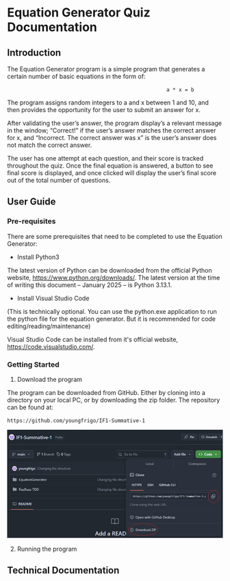 # Equation Generator Quiz Documentation

## Introduction

The Equation Generator program is a simple program that generates a certain number of basic equations in the form of:

                                                        a * x = b

The program assigns random integers to a and x between 1 and 10, and then provides the opportunity for the user to submit an answer for x.

After validating the user’s answer, the program display’s a relevant message in the window; “Correct!” if the user’s answer matches the correct answer for x, and “Incorrect. The correct answer was x” is the user’s answer does not match the correct answer.

The user has one attempt at each question, and their score is tracked throughout the quiz. Once the final equation is answered, a button to see final score is displayed, and once clicked will display the user’s final score out of the total number of questions.

## User Guide

### Pre-requisites

There are some prerequisites that need to be completed to use the Equation Generator:

- Install Python3

The latest version of Python can be downloaded from the official Python website, https://www.python.org/downloads/. The latest version at the time of writing this document – January 2025 – is Python 3.13.1.

- Install Visual Studio Code

(This is technically optional. You can use the python.exe application to run the python file for the equation generator. But it is recommended for code editing/reading/maintenance)

Visual Studio Code can be installed from it's official website, https://code.visualstudio.com/.

### Getting Started

1. Download the program

The program can be downloaded from GitHub. Either by cloning into a directory on your local PC, or by downloading the zip folder. The repository can be found at:

```
https://github.com/youngfrigo/IF1-Summative-1
```

![image of github download options](GitHub-Clone-Download.png)

2. Running the program

## Technical Documentation

